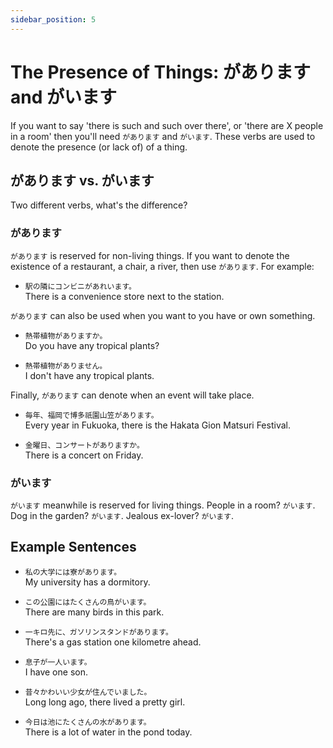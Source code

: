 ```yaml
---
sidebar_position: 5
---
```


# The Presence of Things: があります and がいます

If you want to say 'there is such and such over there', or 'there are X people in a room' then you'll need `があります` and `がいます`. These verbs are used to denote the presence (or lack of) of a thing.

## があります vs. がいます

Two different verbs, what's the difference?

### があります

`があります` is reserved for non-living things. If you want to denote the existence of a restaurant, a chair, a river, then use `があります`. For example:

- ``駅の隣にコンビニがあれいます。``  
  There is a convenience store next to the station.

`があります` can also be used when you want to you have or own something.

- ``熱帯植物がありますか。``  
  Do you have any tropical plants?

- ``熱帯植物がありません。``  
  I don't have any tropical plants.

Finally, `があります` can denote when an event will take place.

- ``毎年、福岡で博多祇園山笠があります。``  
  Every year in Fukuoka, there is the Hakata Gion Matsuri Festival.

- ``金曜日、コンサートがありますか。``  
  There is a concert on Friday.

### がいます

`がいます` meanwhile is reserved for living things. People in a room? `がいます`. Dog in the garden? `がいます`. Jealous ex-lover? `がいます`.

## Example Sentences

- ``私の大学には寮があります。``  
  My university has a dormitory.

- ``この公園にはたくさんの鳥がいます。``  
  There are many birds in this park.

- ``一キロ先に、ガソリンスタンドがあります。``  
  There's a gas station one kilometre ahead.

- ``息子が一人います。``  
  I have one son.

- ``昔々かわいい少女が住んでいました。``  
  Long long ago, there lived a pretty girl.

- ``今日は池にたくさんの水があります。``  
  There is a lot of water in the pond today.
